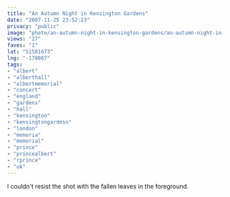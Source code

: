 ```yaml
---
title: "An Autumn Night in Kensington Gardens"
date: "2007-11-25 23:52:23"
privacy: "public"
image: "photo/an-autumn-night-in-kensington-gardens/an-autumn-night-in-kensington-gardens.jpg"
views: "27"
faves: "1"
lat: "51501673"
lng: "-178087"
tags:
- "albert"
- "alberthall"
- "albertmemorial"
- "concert"
- "england"
- "gardens"
- "hall"
- "kensington"
- "kensingtongardesn"
- "london"
- "memoria"
- "memorial"
- "prince"
- "princealbert"
- "rprince"
- "uk"
---
```

I couldn't resist the shot with the fallen leaves in the foreground.
